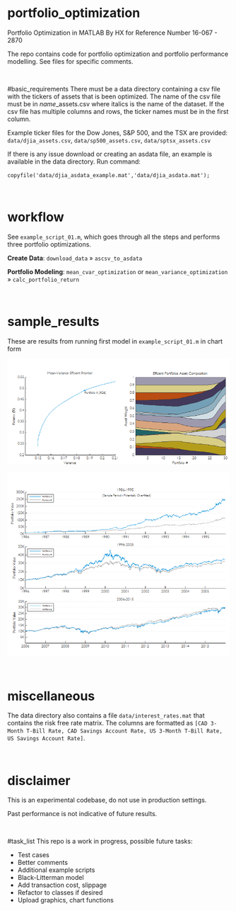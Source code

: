 # portfolio_optimization
Portfolio Optimization in MATLAB
By HX for Reference Number  16-067 - 2870

The repo contains code for portfolio optimization and portfolio performance modelling. See files for specific comments.

&nbsp;

#basic_requirements
There must be a data directory containing a csv file with the tickers of assets that is been optimized. The name of the csv file must be in _name_\_assets.csv where italics is the name of the dataset. If the csv file has multiple columns and rows, the ticker names must be in the first column.

Example ticker files for the Dow Jones, S&P 500, and the TSX are provided: `data/djia_assets.csv`, `data/sp500_assets.csv`, `data/sptsx_assets.csv`

If there is any issue download or creating an asdata file, an example is available in the data directory. Run command:
```
copyfile('data/djia_asdata_example.mat','data/djia_asdata.mat');
```

&nbsp;

# workflow
See `example_script_01.m`, which goes through all the steps and performs three portfolio optimizations.

__Create Data__: `download_data` &raquo; `ascsv_to_asdata`

__Portfolio Modeling__: `mean_cvar_optimization` or `mean_variance_optimization` &raquo; `calc_portfolio_return`

&nbsp;

# sample_results
These are results from running first model in `example_script_01.m` in chart form

![Efficient Frontier and Efficient Portfolios](/images/1-11.png)

![Portfolio Performance](/images/1-31.png)

&nbsp;

# miscellaneous
The data directory also contains a file `data/interest_rates.mat` that contains the risk free rate matrix. The columns are formatted as `[CAD 3-Month T-Bill Rate, CAD Savings Account Rate, US 3-Month T-Bill Rate, US Savings Account Rate]`.

&nbsp;

# disclaimer
This is an experimental codebase, do not use in production settings.

Past performance is not indicative of future results.

&nbsp;

#task_list
This repo is a work in progress, possible future tasks:
- Test cases
- Better comments
- Additional example scripts
- Black-Litterman model
- Add transaction cost, slippage
- Refactor to classes if desired
- Upload graphics, chart functions

